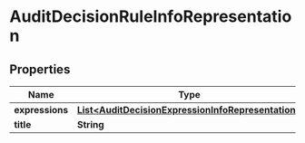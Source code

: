 
# AuditDecisionRuleInfoRepresentation

## Properties
Name | Type | Description | Notes
------------ | ------------- | ------------- | -------------
**expressions** | [**List&lt;AuditDecisionExpressionInfoRepresentation&gt;**](AuditDecisionExpressionInfoRepresentation.md) |  |  [optional]
**title** | **String** |  |  [optional]




